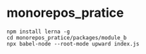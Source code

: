 # monorepos_pratice


```
npm install lerna -g
cd monorepos_pratice/packages/module_b
npx babel-node --root-mode upward index.js
```
